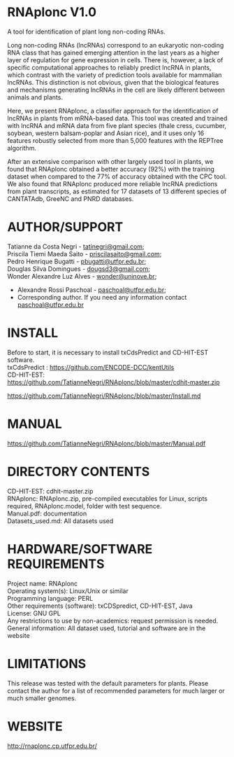 # RNAplonc V1.0

A tool for identification of plant long non-coding RNAs.

Long non-coding RNAs (lncRNAs) correspond to an eukaryotic non-coding RNA class that has gained emerging attention in the last years as a higher layer of regulation for gene expression in cells. There is, however, a lack of specific computational approaches to reliably predict lncRNA in plants, which contrast with the variety of prediction tools available for mammalian lncRNAs. This distinction is not obvious, given that the biological features and mechanisms generating lncRNAs in the cell are likely different between animals and plants.

Here, we present RNAplonc, a classifier approach for the identification of lncRNAs in plants from mRNA-based data. This tool was created and trained with lncRNA and mRNA data from five plant species (thale cress, cucumber, soybean, western balsam-poplar and Asian rice), and it uses only 16 features robustly selected from more than 5,000 features with the REPTree algorithm.

After an extensive comparison with other largely used tool in plants, we found that RNAplonc obtained a better accuracy (92%) with the training dataset when compared to the 77% of accuracy obtained with the CPC tool. We also found that RNAplonc produced more reliable lncRNA predictions from plant transcripts, as estimated for 17 datasets of 13 different species of CANTATAdb, GreeNC and PNRD databases.

# AUTHOR/SUPPORT

Tatianne da Costa Negri - tatinegri@gmail.com;</br>
Priscila Tiemi Maeda Saito - priscilasaito@gmail.com;</br>
Pedro Henrique Bugatti - pbugatti@utfpr.edu.br;</br>
Douglas Silva Domingues - dougsd3@gmail.com;</br>
Wonder Alexandre Luz Alves - wonder@uninove.br;</br>
* Alexandre Rossi Paschoal - paschoal@utfpr.edu.br;</br>
* Corresponding author. If you need any information contact paschoal@utfpr.edu.br

# INSTALL
Before to start, it is necessary to install txCdsPredict and CD-HIT-EST software.</br>
txCdsPredict : https://github.com/ENCODE-DCC/kentUtils</br>
CD-HIT-EST: https://github.com/TatianneNegri/RNAplonc/blob/master/cdhit-master.zip
 

https://github.com/TatianneNegri/RNAplonc/blob/master/Install.md

# MANUAL
https://github.com/TatianneNegri/RNAplonc/blob/master/Manual.pdf

# DIRECTORY CONTENTS

CD-HIT-EST: cdhit-master.zip</br>
RNAplonc: RNAplonc.zip, pre-compiled executables for Linux, scripts required, RNAplonc.model, folder with test sequence.</br>
Manual.pdf: documentation</br>
Datasets_used.md: All datasets used</br>


# HARDWARE/SOFTWARE REQUIREMENTS
Project name: RNAplonc</br>
Operating system(s): Linux/Unix or similar</br>
Programming language: PERL</br>
Other requirements (software): txCDSpredict, CD-HIT-EST, Java</br>
License: GNU GPL</br>
Any restrictions to use by non-academics: request permission is needed. </br>
General information: All dataset used, tutorial and software are in the website

# LIMITATIONS

This release was tested with the default parameters for plants. Please contact the author for a list of recommended parameters for much larger or much smaller genomes.

# WEBSITE
http://rnaplonc.cp.utfpr.edu.br/
